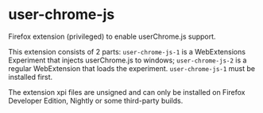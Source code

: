 # user-chrome-js
Firefox extension (privileged) to enable userChrome.js support.

This extension consists of 2 parts: `user-chrome-js-1` is a WebExtensions Experiment that injects userChrome.js to windows; `user-chrome-js-2` is a regular WebExtension that loads the experiment. `user-chrome-js-1` must be installed first.

The extension xpi files are unsigned and can only be installed on Firefox Developer Edition, Nightly or some third-party builds.
